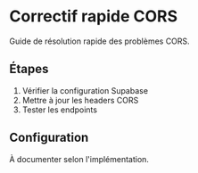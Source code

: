 
# Correctif rapide CORS

Guide de résolution rapide des problèmes CORS.

## Étapes
1. Vérifier la configuration Supabase
2. Mettre à jour les headers CORS
3. Tester les endpoints

## Configuration
À documenter selon l'implémentation.
